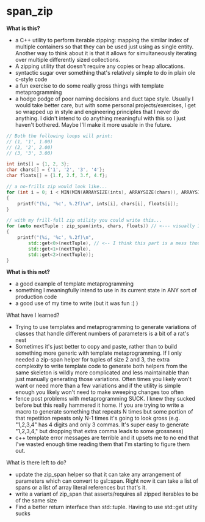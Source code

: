 # span_zip

**What is this?**
- a C++ utility to perform iterable zipping: mapping the similar index of multiple containers so that they can be used just using as single entity. Another way to think about it is that it allows for simultaneously iterating over multiple differently sized collections.
- A zipping utility that doesn't require any copies or heap allocations.
- syntactic sugar over something that's relatively simple to do in plain ole c-style code
- a fun exercise to do some really gross things with template metaprogramming
- a hodge podge of poor naming decisions and duct tape style. Usually I would take better care, but with some personal projects/exercises, I get so wrapped up in style and engineering principles that I never do anything. I didn't intend to do anything meaningful with this so I just haven't bothered. Maybe I'll make it more usable in the future.

```cpp
// Both the following loops will print:
// (1, '1', 1.00)
// (2, '2', 2.00)
// (3, '3', 3.00)

int ints[] = {1, 2, 3};
char chars[] = {'1', '2', '3', '4'};
char floats[] = {1.f, 2.f, 3.f, 4.f};

// a no-frills zip would look like...
for (int i = 0; i < MIN(MIN(ARRAYSIZE(ints), ARRAYSIZE(chars)), ARRAYSIZE(floats)); ++i)
{
    printf("(%i, '%c', %.2f)\n", ints[i], chars[i], floats[i]);
}

// with my frill-full zip utility you could write this...
for (auto nextTuple : zip_span(ints, chars, floats)) // <--- visually I think this reads well
{
    printf("(%i, '%c', %.2f)\n",
        std::get<0>(nextTuple), // <-- I think this part is a mess though.
        std::get<1>(nextTuple),
        std::get<2>(nextTuple)); 
}
```

**What is this not?**
- a good example of template metaprogramming
- something I meaningfully intend to use in its current state in ANY sort of production code
- a good use of my time to write (but it was fun :) )

What have I learned?
- Trying to use templates and metaprogramming to generate variations of classes that handle different numbers of parameters is a bit of a rat's nest
- Sometimes it's just better to copy and paste, rather than to build something more generic with template metaprogramming. If I only needed a zip-span helper for tuples of size 2 and 3, the extra complexity to write template code to generate both helpers from the same skeleton is wildly more complicated and less maintainable than just manually generating those variations. Often times you likely won't want or need more than a few variations and if the utility is simple enough you likely won't need to make sweeping changes too often
- fence post problems with metaprogramming SUCK. I knew they sucked before but this really hammered it home. If you are trying to write a macro to generate something that repeats N times but some portion of that repetition repeats only N-1 times it's going to look gross (e.g. "1,2,3,4" has 4 digits and only 3 commas. It's super easy to generate "1,2,3,4," but dropping that extra comma leads to some grossness)
- c++ template error messages are terrible and it upsets me to no end that I've wasted enough time reading them that I'm starting to figure them out.

What is there left to do?
- update the zip_span helper so that it can take any arrangement of parameters which can convert to gsl::span. Right now it can take a list of spans or a list of array literal references but that's it.
- write a variant of zip_span that asserts/requires all zipped iterables to be of the same size
- Find a better return interface than std::tuple. Having to use std::get utilty sucks
